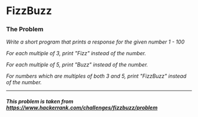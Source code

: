 # FizzBuzz

### The Problem

*Write a short program that prints a response for the given number 1 - 100*

*For each multiple of 3, print "Fizz" instead of the number.*

*For each multiple of 5, print "Buzz" instead of the number.*

*For numbers which are multiples of both 3 and 5, print "FizzBuzz" instead of the number.*

---

##### **This problem is taken from https://www.hackerrank.com/challenges/fizzbuzz/problem**
